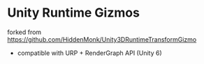 # Unity Runtime Gizmos
forked from https://github.com/HiddenMonk/Unity3DRuntimeTransformGizmo
- compatible with URP + RenderGraph API (Unity 6)
